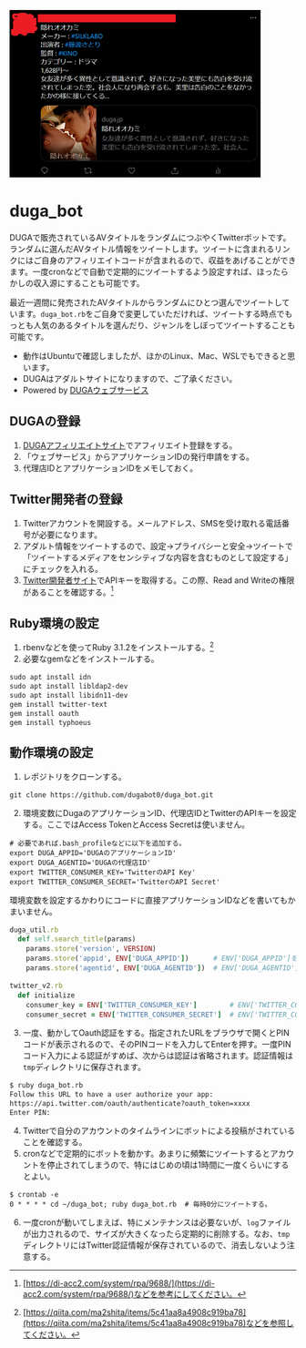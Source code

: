 ![サンプルツイート画像](/sample.png)

# duga_bot
DUGAで販売されているAVタイトルをランダムにつぶやくTwitterボットです。ランダムに選んだAVタイトル情報をツイートします。ツイートに含まれるリンクにはご自身のアフィリエイトコードが含まれるので、収益をあげることができます。一度cronなどで自動で定期的にツイートするよう設定すれば、ほったらかしの収入源にすることも可能です。

最近一週間に発売されたAVタイトルからランダムにひとつ選んでツイートしています。`duga_bot.rb`をご自身で変更していただければ、ツイートする時点でもっとも人気のあるタイトルを選んだり、ジャンルをしぼってツイートすることも可能です。

* 動作はUbuntuで確認しましたが、ほかのLinux、Mac、WSLでもできると思います。
* DUGAはアダルトサイトになりますので、ご了承ください。
* Powered by [DUGAウェブサービス](https://click.duga.jp/aff/api/40413-01)
## DUGAの登録
1. [DUGAアフィリエイトサイト](https://click.duga.jp/aff/40413-01)でアフィリエイト登録をする。
2. 「ウェブサービス」からアプリケーションIDの発行申請をする。
3. 代理店IDとアプリケーションIDをメモしておく。
## Twitter開発者の登録
1. Twitterアカウントを開設する。メールアドレス、SMSを受け取れる電話番号が必要になります。
2. アダルト情報をツイートするので、設定->プライバシーと安全->ツイートで「ツイートするメディアをセンシティブな内容を含むものとして設定する」にチェックを入れる。
3. [Twitter開発者サイト](https://developer.twitter.com)でAPIキーを取得する。この際、Read and Writeの権限があることを確認する。[^1]
## Ruby環境の設定
1. rbenvなどを使ってRuby 3.1.2をインストールする。[^2]
2. 必要なgemなどをインストールする。
```shell
sudo apt install idn
sudo apt install libldap2-dev
sudo apt install libidn11-dev
gem install twitter-text
gem install oauth
gem install typhoeus
```
## 動作環境の設定
1. レポジトリをクローンする。
```
git clone https://github.com/dugabot0/duga_bot.git
```
2. 環境変数にDugaのアプリケーションID、代理店IDとTwitterのAPIキーを設定する。ここではAccess TokenとAccess Secretは使いません。
```shell
# 必要であれば.bash_profileなどに以下を追加する。
export DUGA_APPID='DUGAのアプリケーションID'
export DUGA_AGENTID='DUGAの代理店ID'
export TWITTER_CONSUMER_KEY='TwitterのAPI Key'
export TWITTER_CONSUMER_SECRET='TwitterのAPI Secret'
```
環境変数を設定するかわりにコードに直接アプリケーションIDなどを書いてもかまいません。
```ruby
duga_util.rb
  def self.search_title(params)
    params.store('version', VERSION)
    params.store('appid', ENV['DUGA_APPID'])      # ENV['DUGA_APPID']をDUGAのアプリケーションIDにかえる
    params.store('agentid', ENV['DUGA_AGENTID'])  # ENV['DUGA_AGENTID']をDUGAの代理店IDにかえる
```
```ruby
twitter_v2.rb
  def initialize
    consumer_key = ENV['TWITTER_CONSUMER_KEY']        # ENV['TWITTER_CONSUMER_KEY']をTwitter API Keyにかえる
    consumer_secret = ENV['TWITTER_CONSUMER_SECRET']  # ENV['TWITTER_CONSUMER_SECRET']をTwitter API Secretにかえる
```
3. 一度、動かしてOauth認証をする。指定されたURLをブラウザで開くとPINコードが表示されるので、そのPINコードを入力してEnterを押す。一度PINコード入力による認証がすめば、次からは認証は省略されます。認証情報は`tmp`ディレクトリに保存されます。
```
$ ruby duga_bot.rb 
Follow this URL to have a user authorize your app: https://api.twitter.com/oauth/authenticate?oauth_token=xxxx
Enter PIN:
```
4. Twitterで自分のアカウントのタイムラインにボットによる投稿がされていることを確認する。
5. cronなどで定期的にボットを動かす。あまりに頻繁にツイートするとアカウントを停止されてしまうので、特にはじめの頃は1時間に一度くらいにするとよい。
```
$ crontab -e
0 * * * * cd ~/duga_bot; ruby duga_bot.rb  # 毎時0分にツイートする。
```
6. 一度cronが動いてしまえば、特にメンテナンスは必要ないが、`log`ファイルが出力されるので、サイズが大きくなったら定期的に削除する。なお、`tmp`ディレクトリにはTwitter認証情報が保存されているので、消去しないよう注意する。

[^1]: [https://di-acc2.com/system/rpa/9688/](https://di-acc2.com/system/rpa/9688/)などを参考にしてください。
[^2]: [https://qiita.com/ma2shita/items/5c41aa8a4908c919ba78](https://qiita.com/ma2shita/items/5c41aa8a4908c919ba78)などを参照してください。
